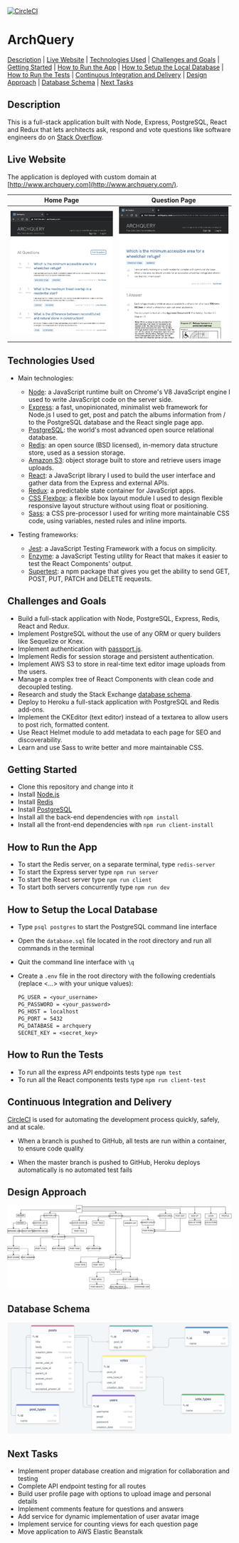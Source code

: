 [![CircleCI](https://circleci.com/gh/AndreaDiotallevi/archquery.svg?style=shield)](https://circleci.com/gh/AndreaDiotallevi/archquery)

# ArchQuery

[Description](#description) | [Live Website](#live-website) | [Technologies Used](#technologies-used) | [Challenges and Goals](#challenges-and-goals) | [Getting Started](#getting-started) | [How to Run the App](#how-to-run-the-app) | [How to Setup the Local Database](#how-to-setup-the-local-database) | [How to Run the Tests](#how-to-run-the-tests) | [Continuous Integration and Delivery](#continuous-integration-and-delivery) | [Design Approach](#design-approach) | [Database Schema](#database-schema) | [Next Tasks](#next-tasks)

## Description

This is a full-stack application built with Node, Express, PostgreSQL, React and Redux that lets architects ask, respond and vote questions like software engineers do on [Stack Overflow](https://stackoverflow.com/).

## Live Website

The application is deployed with custom domain at [http://www.archquery.com](http://www.archquery.com/).

|                  Home Page                  |                  Question Page                  |
| :-----------------------------------------: | :---------------------------------------------: |
| ![](./client/src/assets/archquery-home.png) | ![](./client/src/assets/archquery-question.png) |

## Technologies Used

- Main technologies:

  - [Node](https://nodejs.org/en/): a JavaScript runtime built on Chrome's V8 JavaScript engine I used to write JavaScript code on the server side.
  - [Express](https://expressjs.com/): a fast, unopinionated, minimalist web framework for Node.js I used to get, post and patch the albums information from / to the PostgreSQL database and the React single page app.
  - [PostgreSQL](https://www.postgresql.org/): the world's most advanced open source relational database.
  - [Redis](https://redis.io/): an open source (BSD licensed), in-memory data structure store, used as a session storage.
  - [Amazon S3](https://aws.amazon.com/s3/): object storage built to store and retrieve users image uploads.
  - [React](https://reactjs.org/): a JavaScript library I used to build the user interface and gather data from the Express and external APIs.
  - [Redux](https://redux.js.org/): a predictable state container for JavaScript apps.
  - [CSS Flexbox](https://developer.mozilla.org/en-US/docs/Web/CSS/CSS_Flexible_Box_Layout/Basic_Concepts_of_Flexbox): a flexible box layout module I used to design flexible responsive layout structure without using float or positioning.
  - [Sass](https://sass-lang.com/): a CSS pre-processor I used for writing more maintainable CSS code, using variables, nested rules and inline imports.

- Testing frameworks:
  - [Jest](https://jestjs.io/): a JavaScript Testing Framework with a focus on simplicity.
  - [Enzyme](https://www.npmjs.com/package/enzyme): a JavaScript Testing utility for React that makes it easier to test the React Components' output.
  - [Supertest](https://www.npmjs.com/package/supertest): a npm package that gives you get the ability to send GET, POST, PUT, PATCH and DELETE requests.

## Challenges and Goals

- Build a full-stack application with Node, PostgreSQL, Express, Redis, React and Redux.
- Implement PostgreSQL without the use of any ORM or query builders like Sequelize or Knex.
- Implement authentication with [passport.js](http://www.passportjs.org/).
- Implement Redis for session storage and persistent authentication.
- Implement AWS S3 to store in real-time text editor image uploads from the users.
- Manage a complex tree of React Components with clean code and decoupled testing.
- Research and study the Stack Exchange [database schema](https://meta.stackexchange.com/questions/2677/database-schema-documentation-for-the-public-data-dump-and-sede).
- Deploy to Heroku a full-stack application with PostgreSQL and Redis add-ons.
- Implement the CKEditor (text editor) instead of a textarea to allow users to post rich, formatted content.
- Use React Helmet module to add metadata to each page for SEO and discoverability.
- Learn and use Sass to write better and more maintainable CSS.

## Getting Started

- Clone this repository and change into it
- Install [Node.js](https://nodejs.org/en/download/)
- Install [Redis](https://redis.io/topics/quickstart)
- Install [PostgreSQL](https://www.postgresql.org/)
- Install all the back-end dependencies with `npm install`
- Install all the front-end dependencies with `npm run client-install`

## How to Run the App

- To start the Redis server, on a separate terminal, type `redis-server`
- To start the Express server type `npm run server`
- To start the React server type `npm run client`
- To start both servers concurrently type `npm run dev`

## How to Setup the Local Database

- Type `psql postgres` to start the PostgreSQL command line interface
- Open the `database.sql` file located in the root directory and run all commands in the terminal
- Quit the command line interface with `\q`
- Create a `.env` file in the root directory with the following credentials (replace <...> with your unique values):

  ```
  PG_USER = <your_username>
  PG_PASSWORD = <your_password>
  PG_HOST = localhost
  PG_PORT = 5432
  PG_DATABASE = archquery
  SECRET_KEY = <secret_key>
  ```

## How to Run the Tests

- To run all the express API endpoints tests type `npm test`
- To run all the React components tests type `npm run client-test`

## Continuous Integration and Delivery

[CircleCI](https://circleci.com/) is used for automating the development process quickly, safely, and at scale.

- When a branch is pushed to GitHub, all tests are run within a container, to ensure code quality

- When the master branch is pushed to GitHub, Heroku deploys automatically is no automated test fails

## Design Approach

<p align="center">
  <img src="./client/src/assets/react-components-diagram.svg" alt="react-components-diagram"></img>
</p>

## Database Schema

<p align="center">
  <a href="https://drawsql.app/andrea-diotallevi/diagrams/archquery">
    <img src="./client/src/assets/database-schema.png" alt="database-schema"></img>
  </a>
</p>

## Next Tasks

- Implement proper database creation and migration for collaboration and testing
- Complete API endpoint testing for all routes
- Build user profile page with options to upload image and personal details
- Implement comments feature for questions and answers
- Add service for dynamic implementation of user avatar image
- Implement service for counting views for each question page
- Move application to AWS Elastic Beanstalk

